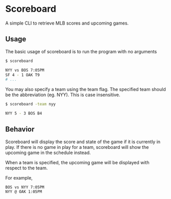 # Scoreboard
A simple CLI to retrieve MLB scores and upcoming games.

## Usage
The basic usage of scoreboard is to run the program with no arguments

```sh
$ scoreboard

NYY vs BOS 7:05PM
SF 4 - 1 OAK T9 
# ...
```

You may also specify a team using the team flag. The specified team should be
the abbreviation (eg. NYY). This is case insensitive.

```sh
$ scoreboard -team nyy

NYY 5 - 3 BOS B4
```


## Behavior

Scoreboard will display the score and state of the game if it is currently in
play. If there is no game in play for a team, scoreboard will show the upcoming
game in the schedule instead.

When a team is specified, the upcoming game will be displayed with respect to
the team.

For example,

```
BOS vs NYY 7:05PM
NYY @ OAK 1:05PM
```